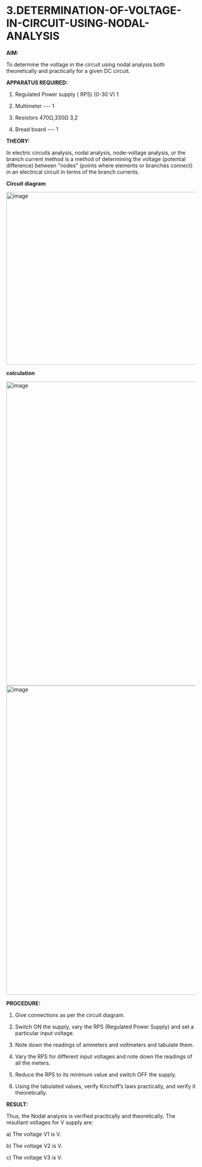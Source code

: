 # 3.DETERMINATION-OF-VOLTAGE-IN-CIRCUIT-USING-NODAL-ANALYSIS

**AIM:**

To determine the voltage in the circuit using nodal analysis both theoretically and practically for a given DC circuit.

**APPARATUS REQUIRED:**

1.	Regulated Power supply ( RPS)	(0-30 V)	1

2.	Multimeter	---	1

3.	Resistors	470Ω,330Ω	3,2

4.	Bread board	---	1

**THEORY:**

In electric circuits analysis, nodal analysis, node-voltage analysis, or the branch current method is a method of determining the voltage (potential difference) between "nodes" (points where elements or branches connect) in an electrical circuit in terms of the branch currents.

**Circuit diagram**





<img width="826" height="458" alt="image" src="https://github.com/user-attachments/assets/9e64a563-b151-4a0c-9c50-aa08540a7d7e" />





















**colculation**









<img width="778" height="807" alt="image" src="https://github.com/user-attachments/assets/0e60e61d-47a6-4b52-a2b5-33d815f409ec" />

<img width="673" height="821" alt="image" src="https://github.com/user-attachments/assets/490e925c-5f7b-458a-a796-ac53275442b6" />






















 
**PROCEDURE:**

1.	Give connections as per the circuit diagram.

2.	Switch ON the supply, vary the RPS (Regulated Power Supply) and set a particular input voltage.

3.	Note down the readings of ammeters and voltmeters and tabulate them.

4.	Vary the RPS for different input voltages and note down the readings of all the meters.

5.	Reduce the RPS to its minimum value and switch OFF the supply.

6.	Using the tabulated values, verify Kirchoff’s laws practically, and verify it theoretically.

**RESULT:**

Thus, the Nodal analysis is verified practically and theoretically. The resultant voltages for 	V supply are:

a)	The voltage V1 is	V.

b)	The voltage V2 is	V.

c)	The voltage V3 is	V.


